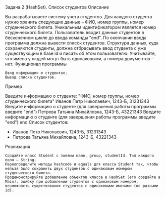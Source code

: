 Задача 2 (HashSet). Список студентов
Описание

Вы разрабатываете систему учета студентов. Для каждого студента нужно хранить следующие данные – ФИО, номер группы, номер студенческого билета. Уникальным идентификатором является номер студенческого билета. Пользователь вводит данные студентов в бесконечном цикле до ввода команды "end". По окончании ввода программа должна вывести список студентов. Структура данных, куда сохраняются студенты, должна отбрасывать ввод студента с уже существующим в базе id и писать об этом пользователю. Учитывайте, что имена у людей могут быть одинаковыми, а номера документов – нет.
Функционал программы

    Ввод информации о студентах;
    Вывод списка студентов.

Пример

Введите информацию о студенте: "ФИО, номер группы, номер студенческого билета"
Иванов Петр Николаевич, 1243-Б, 31231343 <enter>
Введите информацию о студенте (для завершения работы программы введите "end")
Петрова Татьяна Михайловна, 1243-Б, 43221343 <enter>
Введите информацию о студенте (для завершения работы программы введите "end")
end <enter>
Список студентов:
  - Иванов Петр Николаевич, 1243-Б, 31231343
  - Петрова Татьяна Михайловна, 1243-Б, 43221343

Реализация

    Создайте класс Student с полями name, group, studentId. Тип каждого поля – String.
    Переопределите методы hashcode и equals для класса Student так, чтобы нельзя было сохранить двух студентов с одинаковым номером студенческого билета.
    Продемонстрируйте добавление объектов класса в HashSet (его создайте в Main), ошибку при добавлении студентов с одинаковым номером, возможность существования студентов с одинаковыми именами (но разными id).
